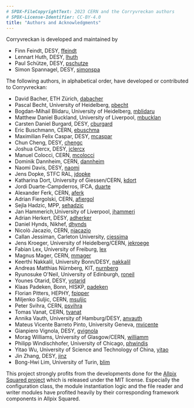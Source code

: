 ```yaml
---
# SPDX-FileCopyrightText: 2023 CERN and the Corryvreckan authors
# SPDX-License-Identifier: CC-BY-4.0
title: "Authors and Acknowledgments"
---
```


Corryvreckan is developed and maintained by

* Finn Feindt, DESY, [ffeindt](https://gitlab.cern.ch/ffeindt)
* Lennart Huth, DESY, [lhuth](https://gitlab.cern.ch/lhuth)
* Paul Schütze, DESY, [pschutze](https://gitlab.cern.ch/pschutze)
* Simon Spannagel, DESY, [simonspa](https://gitlab.cern.ch/simonspa)

The following authors, in alphabetical order, have developed or contributed to Corryvreckan:

* David Bacher, ETH Zürich, [dabacher](https://gitlab.cern.ch/dabacher)
* Pascal Becht, University of Heidelberg, [pbecht](https://gitlab.cern.ch/pbecht)
* Bogdan-Mihail Blidaru, University of Heidelberg, [mblidaru](https://gitlab.cern.ch/mblidaru)
* Matthew Daniel Buckland, University of Liverpool, [mbucklan](https://gitlab.cern.ch/mbucklan)
* Carsten Daniel Burgard, DESY, [cburgard](https://gitlab.cern.ch/cburgard)
* Eric Buschmann, CERN, [ebuschma](https://gitlab.cern.ch/ebuschma)
* Maximilian Felix Caspar, DESY, [mcaspar](https://gitlab.cern.ch/mcaspar)
* Chun Cheng, DESY, [chengc](https://gitlab.cern.ch/chengc)
* Joshua Clercx, DESY, [jclercx](https://gitlab.cern.ch/jclercx)
* Manuel Colocci, CERN, [mcolocci](https://gitlab.cern.ch/mcolocci)
* Dominik Dannheim, CERN, [dannheim](https://gitlab.cern.ch/dannheim)
* Naomi Davis, DESY, [naomi](https://gitlab.cern.ch/naomi)
* Jens Dopke, STFC RAL, [jdopke](https://gitlab.cern.ch/dabacher)
* Katharina Dort, University of Giessen/CERN, [kdort](https://gitlab.cern.ch/kdort)
* Jordi Duarte-Campderros, IFCA, [duarte](https://gitlab.cern.ch/duarte)
* Alexander Ferk, CERN, [aferk](https://gitlab.cern.ch/aferk)
* Adrian Fiergolski, CERN, [afiergol](https://gitlab.cern.ch/afiergol)
* Sejla Hadzic, MPP, [sehadzic](https://gitlab.cern.ch/sehadzic)
* Jan Hammerich,University of Liverpool, [jhammeri](https://gitlab.cern.ch/jhammeri)
* Adrian Herkert, DESY, [adherker](https://gitlab.cern.ch/adherker)
* Daniel Hynds, Nikhef, [dhynds](https://gitlab.cern.ch/dhynds)
* Nicolò Jacazio, CERN, [njacazio](https://gitlab.cern.ch/njacazio)
* Callan Jessiman, Carleton University, [cjessima](https://gitlab.cern.ch/cjessima)
* Jens Kroeger, University of Heidelberg/CERN, [jekroege](https://gitlab.cern.ch/jekroege)
* Fabian Lex, University of Freiburg, [lex](https://gitlab.cern.ch/lex)
* Magnus Mager, CERN, [mmager](https://gitlab.cern.ch/mmager)
* Keerthi Nakkalil, University Bonn/DESY, [nakkalil](https://gitlab.cern.ch/nakkalil)
* Andreas Matthias Nürnberg, KIT, [nurnberg](https://gitlab.cern.ch/nurnberg)
* Ryunosuke O'Neil, University of Edinburgh, [roneil](https://gitlab.cern.ch/roneil)
* Younes Otarid, DESY, [yotarid](https://gitlab.cern.ch/yotarid)
* Klaas Padeken, Bonn, HISKP, [padeken](https://gitlab.cern.ch/padeken)
* Florian Pitters, HEPHY, [fpipper](https://gitlab.cern.ch/fpipper)
* Miljenko Suljic, CERN, [msuljic](https://gitlab.cern.ch/msuljic)
* Peter Svihra, CERN, [psvihra](https://gitlab.cern.ch/psvihra)
* Tomas Vanat, CERN, [tvanat](https://gitlab.cern.ch/tvanat)
* Annika Vauth, University of Hamburg/DESY, [anvauth](https://gitlab.cern.ch/anvauth)
* Mateus Vicente Barreto Pinto, University Geneva, [mvicente](https://gitlab.cern.ch/mvicente)
* Gianpiero Vignola, DESY, [gvignola](https://gitlab.cern.ch/gvignola)
* Morag Williams, University of Glasgow/CERN, [williamm](https://gitlab.cern.ch/williamm)
* Philipp Windischhofer, University of Chicago, [phwindis](https://gitlab.cern.ch/phwindis)
* Yitao Wu, University of Science and Technology of China, [yitao](https://gitlab.cern.ch/yitao)
* Jin Zhang, DESY, [jinz](https://gitlab.cern.ch/jinz)
* Bong-Hwi Lim, University of Turin, [blim](https://gitlab.cern.ch/blim)

This project strongly profits from the developments done for the [Allpix Squared project](https://cern.ch/allpix-squared) which is released under the MIT license. Especially the configuration class, the module instantiation logic and the file reader and writer modules have profited heavily by their corresponding framework components in Allpix Squared.

